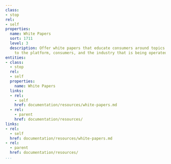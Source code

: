 ```yaml
---
class:
- stop
rel:
- self
properties:
  name: White Papers
  sort: 1711
  level: 3
  description: Offer white papers that educate consumers around topics that are relevant
    to the platform, consumers, and the industry that is being operated in.
entities:
- class:
  - stop
  rel:
  - self
  properties:
    name: White Papers
  links:
  - rel:
    - self
    href: documentation/resources/white-papers.md
  - rel:
    - parent
    href: documentation/resources/
links:
- rel:
  - self
  href: documentation/resources/white-papers.md
- rel:
  - parent
  href: documentation/resources/
...
```

